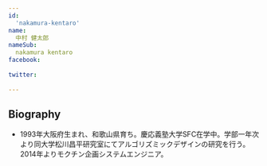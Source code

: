 ```yaml
---
id:
  'nakamura-kentaro'
name:
  中村 健太郎
nameSub:
  nakamura kentaro
facebook:
 
twitter:
  
---
```




## Biography

- 1993年大阪府生まれ、和歌山県育ち。慶応義塾大学SFC在学中。学部一年次より同大学松川昌平研究室にてアルゴリズミックデザインの研究を行う。2014年よりモクチン企画システムエンジニア。
